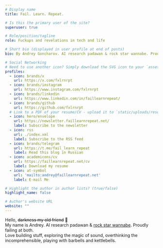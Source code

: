 ```yaml
---
# Display name
title: Fail. Learn. Repeat. 

# Is this the primary user of the site?
superuser: true

# Role/position/tagline
role: Fuckups and revelations in tech and life

# Short bio (displayed in user profile at end of posts)
bio: By Andrey Goncharov. AI research padawan & rock star wannabe. Proudly failing at both.

# Social Networking
# Need to use another icon? Simply download the SVG icon to your `assets/media/icons/` folder.
profiles:
  - icon: brands/x
    url: https://x.com/fxlrnrpt
  - icon: brands/instagram
    url: https://www.instagram.com/fxlrnrpt
  - icon: brands/linkedin
    url: https://www.linkedin.com/in/faillearnrepeat/
  - icon: brands/github
    url: https://github.com/fxlrnrpt
  # Link to a PDF of your resume/CV - upload it to `static/uploads/resume.pdf`
  - icon: hero/envelope
    url: https://newsletter.faillearnrepeat.net/
    label: Subscribe to the newsletter
  - icon: rss
    url: ./index.xml
    label: Subscribe to the RSS feed
  - icon: brands/telegram
    url: https://t.me/fail_learn_repeat
    label: Read this blog in Russian
  - icon: academicons/cv
    url: https://faillearnrepeat.net/cv
    label: Download my resume
  - icon: at-symbol
    url: 'mailto:andrey@faillearnrepeat.net'
    label: E-mail Me

# Highlight the author in author lists? (true/false)
highlight_name: false

# Author's website URL
website: ""
---
```


Hello, ~~darkness my old friend~~ 👋      
My name is Andrey. AI research padawan & [rock star wannabe](https://notsoalive.faillearnrepeat.net/). Proudly failing at both.     
Love building stuff, exploring the magic of sound, overthinking the incomprehensible, playing with barbells and kettlebells.    